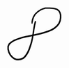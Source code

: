<svg width="124" height="123" viewBox="0 0 124 123" fill="none" xmlns="http://www.w3.org/2000/svg">
<path d="M97.5644 0.697558L106.561 1.42477L106.597 1.44262L106.856 1.47834L114.274 3.55282L114.507 3.71156L114.777 3.80085L119.226 7.06188L119.391 7.38828L119.656 7.54007L122.134 11.7714L122.195 11.9976L122.294 12.1385L123.889 17.5523L123.957 18.0186L123.958 18.0216L123.977 24.8344V24.8393L123.953 25.1191L122.797 31.8485L122.746 31.9358L122.694 32.1957L120.071 38.5462L119.916 38.7357L119.853 38.9242L115.541 44.5841L115.378 44.6654L115.294 44.847L109.584 49.7986L109.475 49.8392L109.345 49.9742L102.442 54.2164L102.279 54.263L102.159 54.3593L93.7786 57.7116L93.6863 57.7294L93.6446 57.7602L84.3745 60.7176L84.3189 60.7256L84.299 60.7395L74.4356 63.4945L74.3265 63.5104L74.2967 63.5282L63.6406 65.6841H63.6376L60.1315 66.4321L59.2604 71.5325L59.2545 71.5424L59.2505 71.5791L57.2415 81.2809L57.2207 81.3166L57.2038 81.4257L54.5787 89.9439L54.5728 89.9528L54.5698 89.9697L52.029 97.595L51.9933 97.6436L51.9745 97.7349L48.9356 104.67L48.8702 104.747L48.8424 104.85L45.6945 110.2L45.625 110.268L45.6022 110.339L42.9384 114.003L42.867 114.039L42.8293 114.138L40.4582 116.806L40.3222 116.867L40.2617 116.995L37.8956 118.968L37.7388 119.024L37.5582 119.192L34.5075 120.766L34.3528 120.804L34.2615 120.873L30.6195 122.148L30.2723 122.209L30.2028 122.245L25.8644 122.725L25.656 122.737H25.6431L21.1995 122.707L21.1906 122.703L20.5785 122.592L16.0366 120.877L15.86 120.738L15.6586 120.674L10.836 117.284L10.7507 117.119L10.5503 117.029L5.92613 111.883L5.87057 111.737L5.691 111.548L2.14623 104.938L2.07877 104.677L1.99047 104.54L0.2156 97.4422L0.163025 97.0186V90.6007L0.30291 89.925L2.57879 84.6808L2.91808 84.28L2.99447 84.1084L8.02839 79.5675L8.203 79.5001L8.26451 79.3889L14.5713 75.4334L14.7419 75.3838L14.8699 75.2826L22.5567 72.3143L22.5974 72.3064L22.6162 72.2915L32.1781 68.9263L32.317 68.9025L32.3666 68.8707L42.0277 66.5869L42.0802 66.5799L42.0931 66.572L52.3475 64.4846H52.3505L57.3616 63.3983L57.8328 60.7127L59.311 50.6627L59.312 50.6607L59.313 50.6518L60.6404 42.339L60.6543 42.3152L60.6662 42.216L62.8409 33.3178L63.1703 32.8089L63.2794 32.544L63.3647 32.5092L63.4263 32.414L64.461 32.0549L65.6426 32.544L66.1317 33.7256L66.0841 34.1224L63.9243 42.959L62.4986 51.1716L61.0204 61.2216L61.0184 61.2266L61.0164 61.2494L60.7754 62.6592L62.8876 62.2018L62.9123 62.1988L62.9183 62.1959L73.5209 60.0202L83.3079 57.2731L92.4918 54.3394L100.679 51.0645L107.338 46.9751L112.835 42.2636L116.968 36.9806L119.517 31.0628L120.67 24.6865L120.688 18.2538L119.245 13.2298L117.057 9.43994L113.12 6.55194L106.13 4.59453L97.367 3.76116H87.439L78.1996 7.09065L70.9851 11.8696L65.219 17.3609L61.4768 23.4424L59.4846 29.5131L58.4449 34.1412L57.7594 37.7723L57.4112 38.3597L56.7593 38.5948L56.0679 38.3249L55.7434 37.6592L55.4408 33.9537L55.4349 33.8248L55.4627 33.5371L56.3774 28.773L56.4042 28.7284L56.427 28.5875L58.5035 22.2559L58.6027 22.12L58.6572 21.9285L62.6108 15.5037L62.7705 15.4144L62.8677 15.1882L68.8947 9.46673L69.0594 9.40125L69.1199 9.28815L76.6341 4.37825L76.8266 4.32071L76.9734 4.20959L86.6483 0.783872L87.1712 0.692596H97.4404L97.5644 0.697558ZM53.0906 67.9352L53.0638 67.9381L53.0568 67.9411L42.8025 69.9957L33.2456 72.223L23.7661 75.5327H23.7651L16.2469 78.4127L10.1892 82.1857L5.53921 86.3803L3.55501 90.9538V96.8102L5.23166 103.512L8.5919 109.754L12.971 114.571L17.4791 117.658L21.5219 119.119L25.5439 119.092L29.5847 118.622L32.9251 117.443L35.6931 116.013L37.8013 114.257L40.0216 111.759L42.5922 108.249L45.6697 103.091L48.6817 96.3608L51.2522 88.8456L53.9279 80.4743L56.0431 70.9214L56.7018 67.1643L53.0906 67.9352Z" fill="black"/>
</svg>
